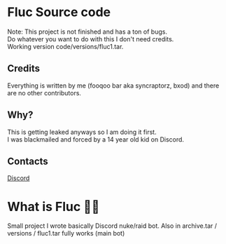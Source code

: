 # Fluc Source code
Note: This project is not finished and has a ton of bugs.  
Do whatever you want to do with this I don't need credits.  
Working version code/versions/fluc1.tar.  

## Credits
Everything is written by me (fooqoo bar aka syncraptorz, bxod) and there are no other contributors.  

## Why?
This is getting leaked anyways so I am doing it first.  
I was blackmailed and forced by a 14 year old kid on Discord.  

## Contacts
[Discord](https://discord.gg/ham)  

# What is Fluc 🤦‍♂️
Small project I wrote basically Discord nuke/raid bot.
Also in archive.tar / versions / fluc1.tar fully works (main bot)
